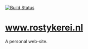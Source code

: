 [![Build Status](https://travis-ci.org/rostykerei/www.rostykerei.nl.svg?branch=master)](https://travis-ci.org/rostykerei/www.rostykerei.nl)

# www.rostykerei.nl

A personal web-site.
